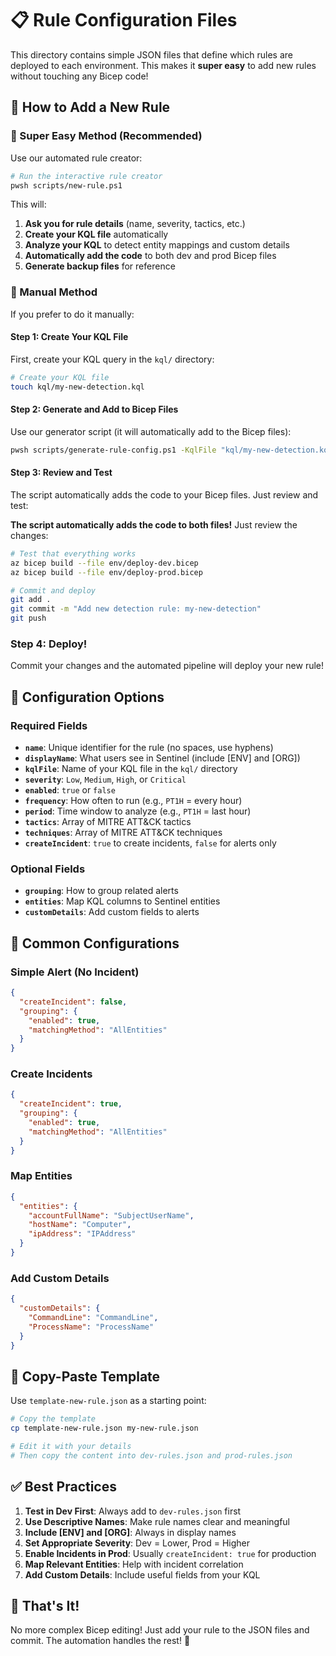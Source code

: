 # 📋 Rule Configuration Files

This directory contains simple JSON files that define which rules are deployed to each environment. This makes it **super easy** to add new rules without touching any Bicep code!

## 🎯 How to Add a New Rule

### 🚀 Super Easy Method (Recommended)

Use our automated rule creator:

```bash
# Run the interactive rule creator
pwsh scripts/new-rule.ps1
```

This will:
1. **Ask you for rule details** (name, severity, tactics, etc.)
2. **Create your KQL file** automatically
3. **Analyze your KQL** to detect entity mappings and custom details
4. **Automatically add the code** to both dev and prod Bicep files
5. **Generate backup files** for reference

### 📝 Manual Method

If you prefer to do it manually:

#### Step 1: Create Your KQL File
First, create your KQL query in the `kql/` directory:
```bash
# Create your KQL file
touch kql/my-new-detection.kql
```

#### Step 2: Generate and Add to Bicep Files
Use our generator script (it will automatically add to the Bicep files):
```bash
pwsh scripts/generate-rule-config.ps1 -KqlFile "kql/my-new-detection.kql" -RuleName "my-new-detection" -Severity "Medium" -Environment "dev" -Tactics "InitialAccess" -Techniques "T1078"
```

#### Step 3: Review and Test
The script automatically adds the code to your Bicep files. Just review and test:

**The script automatically adds the code to both files!** Just review the changes:

```bash
# Test that everything works
az bicep build --file env/deploy-dev.bicep
az bicep build --file env/deploy-prod.bicep

# Commit and deploy
git add .
git commit -m "Add new detection rule: my-new-detection"
git push
```

### Step 4: Deploy!
Commit your changes and the automated pipeline will deploy your new rule!

## 📝 Configuration Options

### Required Fields
- **`name`**: Unique identifier for the rule (no spaces, use hyphens)
- **`displayName`**: What users see in Sentinel (include [ENV] and [ORG])
- **`kqlFile`**: Name of your KQL file in the `kql/` directory
- **`severity`**: `Low`, `Medium`, `High`, or `Critical`
- **`enabled`**: `true` or `false`
- **`frequency`**: How often to run (e.g., `PT1H` = every hour)
- **`period`**: Time window to analyze (e.g., `PT1H` = last hour)
- **`tactics`**: Array of MITRE ATT&CK tactics
- **`techniques`**: Array of MITRE ATT&CK techniques
- **`createIncident`**: `true` to create incidents, `false` for alerts only

### Optional Fields
- **`grouping`**: How to group related alerts
- **`entities`**: Map KQL columns to Sentinel entities
- **`customDetails`**: Add custom fields to alerts

## 🔧 Common Configurations

### Simple Alert (No Incident)
```json
{
  "createIncident": false,
  "grouping": {
    "enabled": true,
    "matchingMethod": "AllEntities"
  }
}
```

### Create Incidents
```json
{
  "createIncident": true,
  "grouping": {
    "enabled": true,
    "matchingMethod": "AllEntities"
  }
}
```

### Map Entities
```json
{
  "entities": {
    "accountFullName": "SubjectUserName",
    "hostName": "Computer",
    "ipAddress": "IPAddress"
  }
}
```

### Add Custom Details
```json
{
  "customDetails": {
    "CommandLine": "CommandLine",
    "ProcessName": "ProcessName"
  }
}
```

## 🎨 Copy-Paste Template

Use `template-new-rule.json` as a starting point:

```bash
# Copy the template
cp template-new-rule.json my-new-rule.json

# Edit it with your details
# Then copy the content into dev-rules.json and prod-rules.json
```

## ✅ Best Practices

1. **Test in Dev First**: Always add to `dev-rules.json` first
2. **Use Descriptive Names**: Make rule names clear and meaningful
3. **Include [ENV] and [ORG]**: Always in display names
4. **Set Appropriate Severity**: Dev = Lower, Prod = Higher
5. **Enable Incidents in Prod**: Usually `createIncident: true` for production
6. **Map Relevant Entities**: Help with incident correlation
7. **Add Custom Details**: Include useful fields from your KQL

## 🚀 That's It!

No more complex Bicep editing! Just add your rule to the JSON files and commit. The automation handles the rest! 🎉
